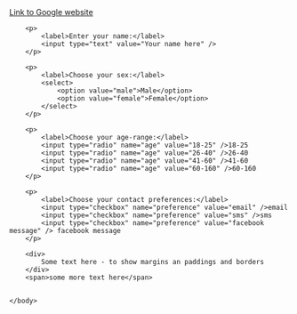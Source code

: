 <!DOCTYPE HTML>
<html>
	<head>
		<style type="text/css">
			div {
				color: red;
				    padding: 10px;
				    border: 2px solid blue;
				    margin: 25px;
			}
		</style>
	</head>
	<body>
		<a href="http://www.google.com" title="Google title">Link to Google website</a>
		
		<p>
			<label>Enter your name:</label>
			<input type="text" value="Your name here" />
		</p>

		<p>
			<label>Choose your sex:</label>
			<select>
				<option value="male">Male</option>
				<option value="female">Female</option>
			</select>
		</p>

		<p>
			<label>Choose your age-range:</label>
			<input type="radio" name="age" value="18-25" />18-25
			<input type="radio" name="age" value="26-40" />26-40
			<input type="radio" name="age" value="41-60" />41-60
			<input type="radio" name="age" value="60-160" />60-160
		</p>

		<p>
			<label>Choose your contact preferences:</label>
			<input type="checkbox" name="preference" value="email" />email
			<input type="checkbox" name="preference" value="sms" />sms
			<input type="checkbox" name="preference" value="facebook message" /> facebook message
		</p>

		<div>
			Some text here - to show margins an paddings and borders
		</div>
		<span>some more text here</span>


	</body> 
</html>

